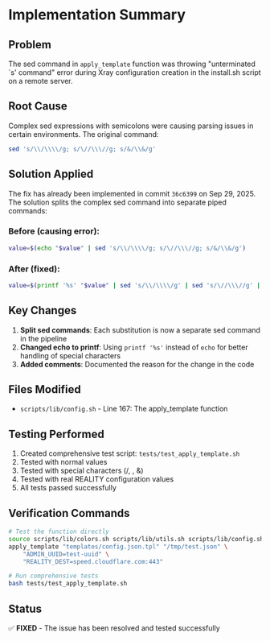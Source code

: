 # Implementation Summary

## Problem
The sed command in `apply_template` function was throwing "unterminated `s' command" error during Xray configuration creation in the install.sh script on a remote server.

## Root Cause
Complex sed expressions with semicolons were causing parsing issues in certain environments. The original command:
```bash
sed 's/\\/\\\\/g; s/\//\\\//g; s/&/\\&/g'
```

## Solution Applied
The fix has already been implemented in commit `36c6399` on Sep 29, 2025. The solution splits the complex sed command into separate piped commands:

### Before (causing error):
```bash
value=$(echo "$value" | sed 's/\\/\\\\/g; s/\//\\\//g; s/&/\\&/g')
```

### After (fixed):
```bash
value=$(printf '%s' "$value" | sed 's/\\/\\\\/g' | sed 's/\//\\\//g' | sed 's/&/\\&/g')
```

## Key Changes
1. **Split sed commands**: Each substitution is now a separate sed command in the pipeline
2. **Changed echo to printf**: Using `printf '%s'` instead of `echo` for better handling of special characters
3. **Added comments**: Documented the reason for the change in the code

## Files Modified
- `scripts/lib/config.sh` - Line 167: The apply_template function

## Testing Performed
1. Created comprehensive test script: `tests/test_apply_template.sh`
2. Tested with normal values
3. Tested with special characters (/, \, &)
4. Tested with real REALITY configuration values
5. All tests passed successfully

## Verification Commands
```bash
# Test the function directly
source scripts/lib/colors.sh scripts/lib/utils.sh scripts/lib/config.sh
apply_template "templates/config.json.tpl" "/tmp/test.json" \
    "ADMIN_UUID=test-uuid" \
    "REALITY_DEST=speed.cloudflare.com:443"

# Run comprehensive tests
bash tests/test_apply_template.sh
```

## Status
✅ **FIXED** - The issue has been resolved and tested successfully